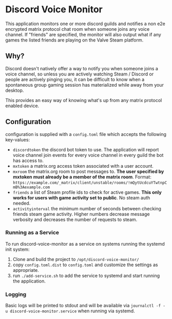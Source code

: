 # Discord Voice Monitor

This application monitors one or more discord guilds and notifies a non e2e encrypted matrix protocol chat room when someone joins any voice channel. If "friends" are specified, the monitor will also output what if any games the listed friends are playing on the Valve Steam platform.

## Why?

Discord doesn't natively offer a way to notify you when someone joins a voice channel, so unless you are actively watching Steam / Discord or people are actively pinging you, it can be difficult to know when a spontaneous group gaming session has materialized while away from your desktop.

This provides an easy way of knowing what's up from any matrix protocol enabled device.

## Configuration

configuration is supplied with a `config.toml` file which accepts the following key-values:

* `discordtoken` the discord bot token to use. The application will report voice channel join events for every voice channel in every guild the bot has access to.
* `mxtoken` a matrix.org access token associated with a user account.
* `mxroom` the matrix.org room to post messages to. **The user specified by mxtoken must already be a member of the matrix room**. Format: `https://example.com/_matrix/client/unstable/rooms/!mQytUcdcuYTwtnpCmB%3Aexample.com`
* `friends` a list of Steam profile ids to check for active games. **This only works for users with game activity set to public**. No steam auth needed.
* `activityinterval` the minimum number of seconds between checking friends steam game activity. Higher numbers decrease message verbosity and decreases the number of requests to steam.

### Running as a Service

To run discord-voice-monitor as a service on systems running the systemd init system:

1. Clone and build the project to `/opt/discord-voice-monitor/`
2. copy `config.toml.dist` to `config.toml` and customize the settings as appropriate.
3. run `./add-service.sh` to add the service to systemd and start running the application.

### Logging

Basic logs will be printed to stdout and will be available via `journalctl -f -u discord-voice-monitor.service` when running via systemd.
